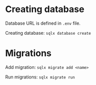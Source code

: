 # Creating database

Database URL is defined in `.env` file.

Creating database: `sqlx database create`

# Migrations

Add migration: `sqlx migrate add <name>`

Run migrations: `sqlx migrate run`
